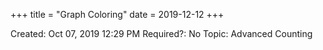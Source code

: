 +++
title = "Graph Coloring"
date = 2019-12-12
+++


Created: Oct 07, 2019 12:29 PM
Required?: No
Topic: Advanced Counting
